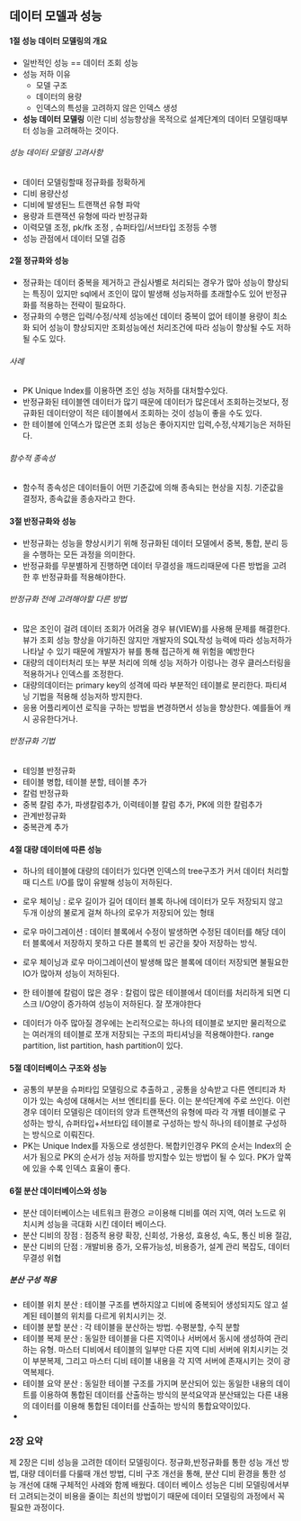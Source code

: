 ## 데이터 모델과 성능
#### 1절 성능 데이터 모델링의 개요
* 일반적인 성능 == 데이터 조회 성능
* 성능 저하 이유 
  * 모델 구조
  * 데이터의 용량
  * 인덱스의 특성을 고려하지 않은 인덱스 생성
* **성능 데이터 모델링** 이란 디비 성능향상을 목적으로 설계단계의 데이터 모델링때부터 성능을 고려해하는 것이다.
###### 성능 데이터 모델링 고려사항
* 데이터 모델링할때 정규화를 정확하게
* 디비 용량산성
* 디비에 발생된느 트랜잭션 유형 파악
* 용량과 트랜잭션 유형에 따라 반정규화
* 이력모델 조정, pk/fk 조정 , 슈퍼타입/서브타입 조정등 수행
* 성능 관점에서 데이터 모델 검증

#### 2절 정규화와 성능
* 정규화는 데이터 중복을 제거하고 관심사별로 처리되는 경우가 많아 성능이 향상되는 특징이 있지만 sql에서 조인이 많이 발생해 성능저하를 초래할수도 있어 반정규화를 적용하는 전략이 필요하다.
* 정규화의 수행은 입력/수정/삭제 성능에선 데이터 중복이 없어 테이블 용량이 최소화 되어 성능이 향상되지만 조회성능에선 처리조건에 따라 성능이 향상될 수도 저하될 수도 있다.

###### 사례
* PK Unique Index를 이용하면 조인 성능 저하를 대처할수있다. 
* 반정규화된 테이블엔 데이터가 많기 때문에 데이터가 많은데서 조회하는것보다, 정규화된 데이터양이 적은 테이블에서 조회하는 것이 성능이 좋을 수도 있다.
* 한 테이블에 인덱스가 많은면 조회 성능은 좋아지지만 입력,수정,삭제기능은 저하된다.

###### 함수적 종속성
* 함수적 종속성은 데이터들이 어떤 기준값에 의해 종속되는 현상을 지칭. 기준값을 결정자, 종속값을 종송자라고 한다.

#### 3절 반정규화와 성능
* 반정규화는 성능을 향상시키기 위해 정규화된 데이터 모델에서 중복, 통합, 분리 등을 수행하는 모든 과정을 의미한다. 
* 반정규화를 무분별하게 진행하면 데이터 무결성을 깨드리때문에 다른 방법을 고려한 후 반정규화를 적용해야한다. 

###### 반정규화 전에 고려해야할 다른 방법
* 많은 조인이 걸려 데이터 조회가 어려울 경우 뷰(VIEW)를 사용해 문제를 해결한다. 뷰가 조회 성능 향상을 야기하진 않지만 개발자의 SQL작성 능력에 따라 성능저하가 나타날 수 있기 때문에 개발자가 뷰를 통해 접근하게 해 위험을 예방한다
* 대량의 데이터처리 또는 부분 처리에 의해 성능 저하가 이렁나는 경우 클러스터링을 적용하거나 인덱스를 조정한다.
* 대량의데이터는 primary key의 성격에 따라 부분적인 테이블로 분리한다. 파티셔닝 기법을 적용해 성능저하 방지한다.
* 응용 어플리케이션 로직을 구하는 방법을 변경하면서 성능을 향상한다. 예를들어 캐시 공유한다거나.

###### 반정규화 기법
* 테잉블 반정규화
 * 테이블 병합, 테이블 분할, 테이블 추가 
* 칼럼 반정규화
 * 중복 칼럼 추가, 파생칼럼추가, 이력테이블 칼럼 추가, PK에 의한 칼럼추가 
* 관계반정규화
 * 중복관계 추가 

#### 4절 대량 데이터에 따른 성능
* 하나의 테이블에 대량의 데이터가 있다면 인덱스의 tree구조가 커서 데이터 처리할때 디스트 I/O를 많이 유발해 성능이 저하된다.
* 로우 체이닝 : 로우 길이가 길어 데이터 블록 하나에 데이터가 모두 저장되지 않고 두개 이상의 불로게 걸쳐 하나의 로우가 저장되어 있는 형태
* 로우 마이그레이션 : 데이터 블록에서 수정이 발생하면 수정된 데이터를 해당 데이터 블록에서 저장하지 못하고 다른 블록의 빈 공간을 찾아 저장하는 방식. 
* 로우 체이닝과 로우 마이그레이션이 발생해 많은 블록에 데이터 저장되면 불필요한 IO가 많아져 성능이 저하된다. 

* 한 테이블에 칼럼이 많은 경우 : 칼럼이 많은 테이블에서 데이터를 처리하게 되면 디스크 I/O양이 증가하여 성능이 저하된다. 잘 쪼개야한다
* 데이터가 아주 많아질 경우에는 논리적으로는 하나의 테이블로 보지만 물리적으로는 여러개의 테이블로 쪼개 저장되는 구조의 파티셔닝을 적용해야한다. range partition, list partition, hash partition이 있다.

#### 5절 데이터베이스 구조와 성능
* 공통의 부분을 슈퍼타입 모델링으로 추출하고 , 공통을 상속받고 다른 엔티티과 차이가 있는 속성에 대해서는 서브 엔티티를 둔다. 이는 분석단계에 주로 쓰인다. 이런경우 데이터 모델링은 데이터의 양과 트랜잭션의 유형에 따라 각 개별 테이블로 구성하는 방식, 슈퍼타입+서브타입 테이블로 구성하는 방식 하나의 테이블로 구성하는 방식으로 이뤄진다.
* PK는 Unique Index를 자동으로 생성한다. 복합키인경우 PK의 순서는 Index의 순서가 됨으로 PK의 순서가 성능 저하를 방지할수 있는 방법이 될 수 있다. PK가 앞쪽에 있을 수록  인덱스 효율이 좋다. 

#### 6절 분산 데이터베이스와 성능
* 분산 데이터베이스는 네트워크 환경으 ㄹ이용해 디비를 여러 지역, 여러 노드로 위치시켜 성능을 극대화 시킨 데이터 베이스다.
* 분산 디비의 장점 : 점증적 용량 확장, 신회성, 가용성, 효용성, 속도, 통신 비용 절감, 
* 분산 디비의 단점 : 개발비용 증가, 오류가능성, 비용증가, 설계 관리 복잡도, 데이터 무결성 위협 

##### 분산 구성 적용
* 테이블 위치 분산 : 테이블 구조를 변하지않고 디비에 중복되어 생성되지도 않고 설계된 테이블의 위치를 다르게 위치시키는 것. 
* 테이블 분할 분산 : 각 테이블을 분산하는 방법. 수평분할, 수직 분할
* 테이블 복제 분산 : 동일한 테이블을 다른 지역이나 서버에서 동시에 생성하여 관리하는 유형. 마스터 디비에서 테이블의 일부만 다른 지역 디비 서버에 위치시키는 것이 부분복제, 그리고 마스터 디비 테이블 내용을 각 지역 서버에 존재시키는 것이 광역복제다. 
* 테이블 요약 분산 : 동일한 테이블 구조를 가지며 분산되어 있는 동일한 내용의 데이트를 이용하여 통합된 데이터를 산출하는 방식의 분석요약과 분산돼있는 다른 내용의 데이터를 이용해 통합된 데이터를 산출하는 방식의 통합요약이있다. 
* 

### 2장 요약 
제 2장은 디비 성능을 고려한 데이터 모델링이다. 정규화,반정규화를 통한 성능 개선 방법, 대량 데이터를 다룰때 개선 방법, 디비 구조 개선을 통해, 분산 디비 환경을 통한 성능 개선에 대해 구체적인 사례와 함께 배웠다. 데이터 베이스 성능은 디비 모델링에서부터 고려되는것이  비용을 줄이는 최선의 방법이기 때문에 데이터 모델링의 과정에서 꼭 필요한 과정이다. 
